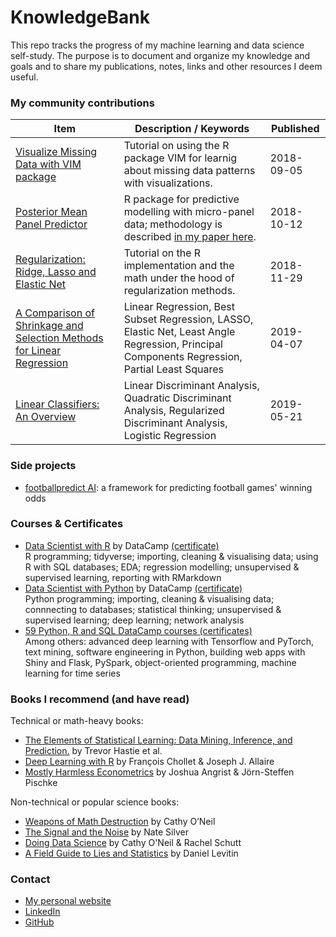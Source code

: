 # KnowledgeBank
This repo tracks the progress of my machine learning and data science self-study. The purpose is to document and organize my knowledge and goals and to share my publications, notes, links and other resources I deem useful.

### My community contributions

|Item|Description / Keywords|Published|
|---|---|---|
|[Visualize Missing Data with VIM package](https://www.datacamp.com/community/tutorials/visualize-data-vim-package)|Tutorial on using the R package VIM for learnig about missing data patterns with visualizations.|2018-09-05|
|[Posterior Mean Panel Predictor](https://www.rdocumentation.org/packages/pmpp/versions/0.1.0)|R package for predictive modelling with micro-panel data; methodology is described [in my paper here](https://thesis.eur.nl/pub/42668).|2018-10-12|
|[Regularization: Ridge, Lasso and Elastic Net](https://www.datacamp.com/community/tutorials/tutorial-ridge-lasso-elastic-net)|Tutorial on the R implementation and the math under the hood of regularization methods.|2018-11-29|
|[A Comparison of Shrinkage and Selection Methods for Linear Regression](https://towardsdatascience.com/a-comparison-of-shrinkage-and-selection-methods-for-linear-regression-ee4dd3a71f16)|Linear Regression, Best Subset Regression, LASSO, Elastic Net, Least Angle Regression, Principal Components Regression, Partial Least Squares|2019-04-07|
|[Linear Classifiers: An Overview](https://towardsdatascience.com/linear-classifiers-an-overview-e121135bd3bb)|Linear Discriminant Analysis, Quadratic Discriminant Analysis, Regularized Discriminant Analysis, Logistic Regression|2019-05-21|

### Side projects
-   [footballpredict AI](https://github.com/MichalOleszak/footballpredict): a framework for predicting football games' winning odds

### Courses & Certificates
- 	[Data Scientist with R](https://www.datacamp.com/tracks/data-scientist-with-r?version=1) by DataCamp [(certificate)](https://github.com/MichalOleszak/KnowledgeBank/blob/master/certificates/data_scientist_with_r.pdf)
<br/>R programming; tidyverse; importing, cleaning & visualising data; using R with SQL databases; EDA; regression modelling; unsupervised & supervised learning, reporting with RMarkdown 
- 	[Data Scientist with Python](https://www.datacamp.com/tracks/data-scientist-with-python?version=1) by DataCamp [(certificate)](https://github.com/MichalOleszak/KnowledgeBank/blob/master/certificates/data_scientist_with_python.pdf)
<br/>Python programming; importing, cleaning & visualising data; connnecting to databases; statistical thinking; unsupervised & supervised learning; deep learning; network analysis
-   [59 Python, R and SQL DataCamp courses (certificates)](https://github.com/MichalOleszak/KnowledgeBank/tree/master/certificates/individual_datacamp_courses)
<br/> Among others: advanced deep learning with Tensorflow and PyTorch, text mining, software engineering in Python, building web apps with Shiny and Flask, PySpark, object-oriented programming, machine learning for time series

### Books I recommend (and have read)
Technical or math-heavy books:
- 	[The Elements of Statistical Learning: Data Mining, Inference, and Prediction.](https://web.stanford.edu/~hastie/Papers/ESLII.pdf) by Trevor Hastie et al.
- 	[Deep Learning with R](https://www.manning.com/books/deep-learning-with-r) by François Chollet & Joseph J. Allaire
-   [Mostly Harmless Econometrics](https://www.researchgate.net/publication/51992844_Mostly_Harmless_Econometrics_An_Empiricist's_Companion) by Joshua Angrist & Jörn-Steffen Pischke

Non-technical or popular science books:
- 	[Weapons of Math Destruction](http://crownpublishing.com/archives/news/weapons-math-destruction-cathy-oneil#.XIPdgbhCdPY) by Cathy O’Neil
-   [The Signal and the Noise](https://www.penguinrandomhouse.com/books/305826/the-signal-and-the-noise-by-nate-silver/9780143125082/) by Nate Silver
-   [Doing Data Science](http://shop.oreilly.com/product/0636920028529.do) by Cathy O'Neil & Rachel Schutt
-   [A Field Guide to Lies and Statistics](https://www.penguin.co.uk/books/288/288885/a-field-guide-to-lies-and-statistics/9780241974872.html) by Daniel Levitin

### Contact
- [My personal website](https://michaloleszak.github.io/)
- [LinkedIn](https://www.linkedin.com/in/michal-oleszak/)
- [GitHub](https://github.com/MichalOleszak)
